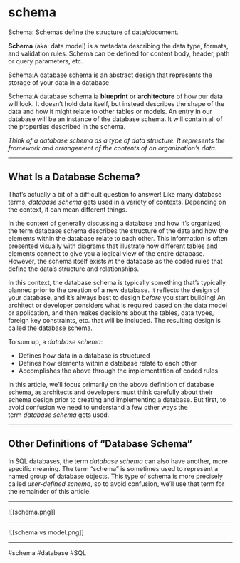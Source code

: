 # schema
Schema: Schemas define the structure of data/document.

**Schema** (aka: data model) is a metadata describing the data type, formats, and validation rules. Schema can be defined for content body, header, path or query parameters, etc.

Schema:A database schema is an abstract design that represents the storage of your data in a database

Schema:A database schema ia ****blueprint**** or ****architecture**** of how our data will look. It doesn’t hold data itself, but instead describes the shape of the data and how it might relate to other tables or models. An entry in our database will be an instance of the database schema. It will contain all of the properties described in the schema.

_Think of a database schema as a type of data structure. It represents the framework and arrangement of the contents of an organization’s data._
***
## What Is a Database Schema?

That’s actually a bit of a difficult question to answer! Like many database terms, _database schema_ gets used in a variety of contexts. Depending on the context, it can mean different things.

In the context of generally discussing a database and how it’s organized, the term database schema describes the structure of the data and how the elements within the database relate to each other. This information is often presented visually with diagrams that illustrate how different tables and elements connect to give you a logical view of the entire database. However, the schema itself exists _in_ the database as the coded rules that define the data’s structure and relationships.

In this context, the database schema is typically something that’s typically planned prior to the creation of a new database. It reflects the design of your database, and it’s always best to design _before_ you start building! An architect or developer considers what is required based on the data model or application, and then makes decisions about the tables, data types, foreign key constraints, etc. that will be included. The resulting design is called the database schema.

To sum up, a _database schema_:

-   Defines how data in a database is structured
-   Defines how elements within a database relate to each other
-   Accomplishes the above through the implementation of coded rules

In this article, we’ll focus primarily on the above definition of database schema, as architects and developers must think carefully about their schema design prior to creating and implementing a database. But first, to avoid confusion we need to understand a few other ways the term _database schema_ gets used.
***


## Other Definitions of “Database Schema”

In SQL databases, the term _database schema_ can also have another, more specific meaning. The term “schema” is sometimes used to represent a named group of database objects. This type of schema is more precisely called _user-defined schema_, so to avoid confusion, we’ll use that term for the remainder of this article.
***
![[schema.png]]
***
![[schema vs model.png]]
***

#schema
#database
#SQL 